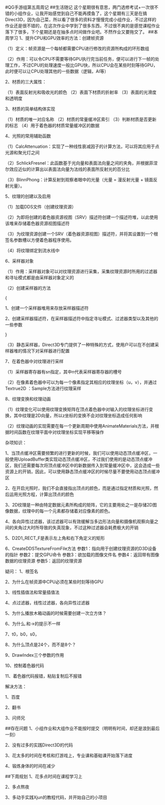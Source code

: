 #QG手游组第五周周记
##生活随记
这个星期很有意思，两门选修考试+一次很不错的小组作业，让我开始感觉到自己不能再摸鱼了，这个星期有三天是在搞Direct3D，因为自己菜，所以看了很多的资料才慢慢完成小组作业，不过这样的作业还是很不错的，在这次作业中学到了很多东西，不过很不爽的是感觉课程作业落下了很多，下个星期还是在抽多点时间做作业吧。不然作业又要拖交了。
##本周学习
1、提升CPU和GPU效率的方法：创建帧资源

（1）定义：帧资源是一个每帧都需要CPU进行修改的资源所构成的环形数组

（2）作用：可以令CPU不需要等待GPU执行完当前任务，便可以进行下一帧的处理工作，不过CPU的处理速度一般比GPU快，所以CPU会在某些时刻等待GPU，此时便可以让CPU处理其他的一些数据（逻辑，AI等）

2、材质的三大属性：

（1）表面反射光和吸收光的颜色
（2）表面下材质的折射率
（3）表面的光滑度和透明度


3、材质的简单结构体实现

（1）材质的唯一对应名称
（2）材质的常量缓冲区索引
（3）判断材质是否更新的标志
（4）用于着色器的材质常量缓冲区的数据

4、光照的常用辅助函数

（1）CalcAttenuation：实现了一种线性衰减因子的计算方法，可以将其应用于点光源和聚光灯之间

（2）SchlickFresnel：此函数基于光向量和表面法向量之间的夹角，并根据菲涅尔效应近似的计算出以表面法向量为法线的表面所反射光的百分比

（3）BlinnPhong：计算反射到观察者眼中的光量（光量 = 漫反射光量 + 镜面反射光量）。

5、纹理的创建以及启用

（1）加载DDS文件（创建纹理资源）

（2）为即将创建的着色器资源视图（SRV）描述符创建一个描述符堆，以此使用该堆来存储着色器资源视图描述符

（3）为纹理资源创建一个SRV（着色器资源视图）描述符，并将其设置到一个根签名参数槽以方便着色器程序使用。

（4）将纹理绑定到流水线中

6、采样器对象

（1）作用：采样器对象可以对纹理资源进行采集，采集纹理资源时所用的过滤器和寻址模式都是由采样器对象定义的

（2）创建采样器的方法

{

1、创建一个采样器堆用来存放采样器描述符

2、创建采样器描述符，在采样器描述符中指定寻址模式、过滤器类型以及其他的一些参数

}

（3）静态采样器，Direct3D专门提供了一种特殊的方式，使用户可以在不创建采样器堆的情况下对采样器进行配置


7、在着色器中对纹理进行采样

（1）采样器寄存器有sn指定，其中n代表采样器寄存器的槽号

（2）在像素着色器中可以为每一个像素指定其相应的纹理坐标（u，v），并通过Textrue2D ：Sample方法进行纹理采样

8、纹理变换和纹理动画

（1）纹理变化可以使用纹理变换矩阵在顶点着色器中对输入的纹理坐标进行变换，其中纹理是2D向量，所以z坐标的变换不会对纹理坐标造成任何影响

（2）纹理动画的实现需要在每一个更新周期中使用AnimateMaterials方法，并根据时间函数在纹理平面中对纹理坐标实现平移等操作





杂项知识：

1、当顶点缓冲区需要频繁的进行更新的时候，我们可以使用动态顶点缓冲区，一般使用UploadBuffer类实现动态顶点缓冲区，不过我们使用的是动态顶点缓冲区，我们还需要每次将顶点缓冲区中的新数据传入到常量缓冲区中，这会造成一些资源上的开销，因此，可以使用静态顶点缓冲区的时候尽量不要使用动态顶点缓冲区


2、在开启光照时，我们不会直接指出顶点的颜色，而是通过指定材质和光照，然后运用光照方程，计算出顶点的颜色


3、2D纹理是一种由特定数据元素所构成的矩阵，它的主要用处之一是存储2D图像数据，纹理中的每一个元素都存储着对应像素的颜色。


4、各向异性过滤器，该过滤器可以有效缓解当多边形法向量和摄像机观察向量之间的夹角过大时所导致的失真现象，不过这种过滤器会耗费极大的开销


5、D2D1_RECT_F是表示左上角和右下角定义的矩形


6、CreateDDSTextureFromFile方法
参数1：指向用于创建纹理资源的D3D设备的指针
参数2：提交GPU命令
参数3：欲加载的图像文件名
参数4：返回带有图像数据的纹理资源
参数5：返回的纹理资源



疑问：
1、根签名

2、为什么在帧资源中CPU必须在某些时刻等待GPU

3、线性插值法和常量插值法

4、点过滤器，线性过滤器，各向异性过滤器

5、为什么播放木箱动画的时候需要创建一次立方体？

6、为什么.和->的提示不一样

7、t0，b0，s0，

8、为什么顶点是24个，而不是8个？

9、DrawIndex三个参数的作用

10、控制着色器代码

11、着色器代码报错，粘贴复制后不报错

解决方法：

1、百度

2、翻书

3、问师兄


##存在问题
1、小组作业和大组作业不能按时提交（明明有时间，却还是浪到最后一刻）

2、没有过多的实践Direct3D的代码

3、花太多的时间在考核和打游戏上，专业课和基础课开始落下进度

4、锻炼身体的时间在减少



##下周规划
1、花多点时间在课程学习上

2、多点熬夜

3、多动手实践Xjun的教程代码，并开始自己的小项目
